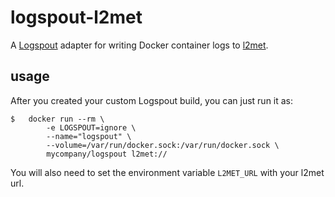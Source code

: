 # logspout-l2met

A [Logspout](https://github.com/gliderlabs/logspout) adapter for writing Docker container logs to [l2met](https://github.com/ryandotsmith/l2met).

## usage
After you created your custom Logspout build, you can just run it as:
```console
$ 	docker run --rm \
		-e LOGSPOUT=ignore \
		--name="logspout" \
		--volume=/var/run/docker.sock:/var/run/docker.sock \
		mycompany/logspout l2met://
```

You will also need to set the environment variable `L2MET_URL` with your l2met url.
